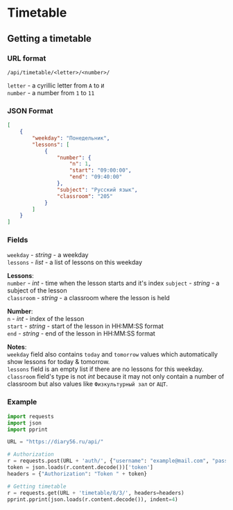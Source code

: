 # Timetable

## Getting a timetable

### URL format

```/api/timetable/<letter>/<number>/```

```letter``` - a cyrillic letter from ```А``` to ```И```  
```number``` - a number from ```1``` to ```11```

### JSON Format

```json
[
    {
        "weekday": "Понедельник",
        "lessons": [
            {
                "number": {
                    "n": 1,
                    "start": "09:00:00",
                    "end": "09:40:00"
                },
                "subject": "Русский язык",
                "classroom": "205"
            }
        ]
    }
]
```

### Fields

```weekday``` - *string* - a weekday  
```lessons``` - *list* - a list of lessons on this weekday

**Lessons**:  
```number``` - *int* - time when the lesson starts and it's index
```subject``` - *string* - a subject of the lesson  
```classroom``` - *string* - a classroom where the lesson is held

**Number**:  
```n``` - *int* - index of the lesson  
```start``` - *string* - start of the lesson in HH:MM:SS format  
```end``` - *string* - end of the lesson in HH:MM:SS format

**Notes**:  
```weekday``` field also contains ```today``` and ```tomorrow``` values which automatically
show lessons for today & tomorrow.  
```lessons``` field is an empty list if there are no lessons for this weekday.  
```classroom``` field's type is not *int* because it may not only contain a number of
classroom but also values like ```Физкультурный зал``` or ```АЦТ```.

### Example

```python
import requests
import json
import pprint

URL = "https://diary56.ru/api/"

# Authorization
r = requests.post(URL + 'auth/', {"username": "example@mail.com", "password": "qwerty1234"})
token = json.loads(r.content.decode())['token']
headers = {"Authorization": "Token " + token}

# Getting timetable
r = requests.get(URL + 'timetable/8/З/', headers=headers)
pprint.pprint(json.loads(r.content.decode()), indent=4)
```

